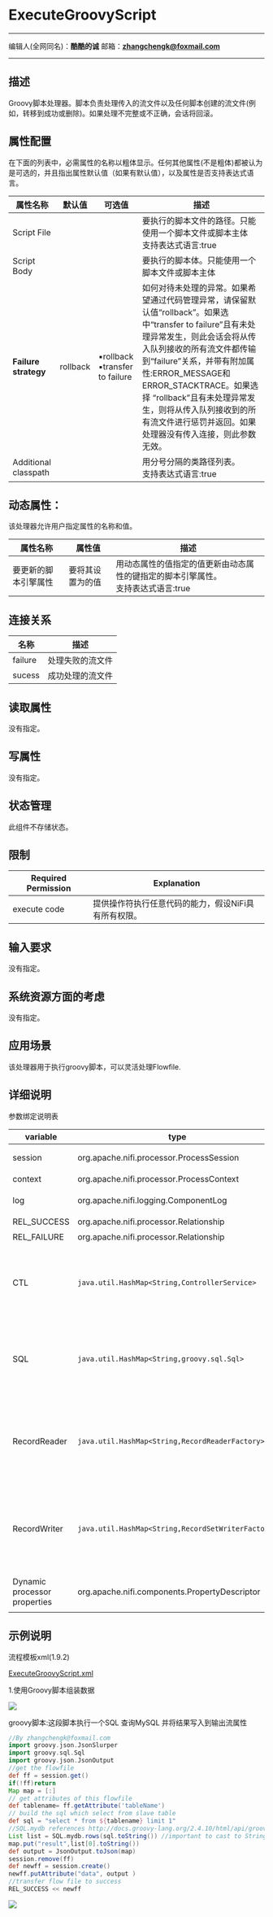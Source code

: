 # ExecuteGroovyScript
***
编辑人(全网同名)：__**酷酷的诚**__  邮箱：**zhangchengk@foxmail.com** 
***


## 描述

Groovy脚本处理器。脚本负责处理传入的流文件以及任何脚本创建的流文件(例如，转移到成功或删除)。如果处理不完整或不正确，会话将回滚。

## 属性配置

在下面的列表中，必需属性的名称以粗体显示。任何其他属性(不是粗体)都被认为是可选的，并且指出属性默认值（如果有默认值），以及属性是否支持表达式语言。

|属性名称|默认值|可选值|描述|
|----|----|----|----|
|Script File|||要执行的脚本文件的路径。只能使用一个脚本文件或脚本主体<br>支持表达式语言:true|
|Script Body|||要执行的脚本体。只能使用一个脚本文件或脚本主体|
|**Failure strategy**|rollback|▪rollback<br/> ▪transfer to failure|如何对待未处理的异常。如果希望通过代码管理异常，请保留默认值“rollback”。如果选中“transfer to failure”且有未处理异常发生，则此会话会将从传入队列接收的所有流文件都传输到“failure”关系，并带有附加属性:ERROR_MESSAGE和ERROR_STACKTRACE。如果选择 “rollback”且有未处理异常发生，则将从传入队列接收到的所有流文件进行惩罚并返回。如果处理器没有传入连接，则此参数无效。|
|Additional classpath|||用分号分隔的类路径列表。<br>支持表达式语言:true|

## 动态属性：

该处理器允许用户指定属性的名称和值。

|属性名称|属性值|描述|
|----|----|----|
|要更新的脚本引擎属性|要将其设置为的值|用动态属性的值指定的值更新由动态属性的键指定的脚本引擎属性。<br>支持表达式语言:true|

## 连接关系

|名称|描述|
|----|----|
|failure|处理失败的流文件|
|sucess|成功处理的流文件|

## 读取属性

没有指定。

## 写属性

没有指定。

## 状态管理

此组件不存储状态。

## 限制

|Required Permission|Explanation|
|----|----|
|execute code|提供操作符执行任意代码的能力，假设NiFi具有所有权限。|

## 输入要求

没有指定。

## 系统资源方面的考虑

没有指定。

## 应用场景

该处理器用于执行groovy脚本，可以灵活处理Flowfile.

## 详细说明

参数绑定说明表

| variable | type | description |
|--|--|--|
| session | org.apache.nifi.processor.ProcessSession | 用于获取，更改和传输输入文件的会话 |
| context | org.apache.nifi.processor.ProcessContext | 上下文（几乎没有用） |
| log | org.apache.nifi.logging.ComponentLog | 该处理器实例的日志记录器 |
| REL_SUCCESS | org.apache.nifi.processor.Relationship | 成功的路由关系 |
| REL_FAILURE | org.apache.nifi.processor.Relationship | 失败的路由关系 |
| CTL | `java.util.HashMap<String,ControllerService>` | 使用由处理器属性`CTL.*` 定义的控制器服务填充的Map映射。前缀`CTL.*`属性可以链接到控制器服务，并可以无需使用其他代码从脚本访问此服务。 |
| SQL | `java.util.HashMap<String,groovy.sql.Sql>` | Map填充了`Groovy.sql.Sql`对象，这些对象连接到使用处理器属性`SQL.*`定义的相应数据库。`SQL.*`属性只能链接到DBCPSercice。 |
| RecordReader | `java.util.HashMap<String,RecordReaderFactory>` | 使用由`RecordReader.*`处理器属性定义的控制器服务填充的Map映射。 `RecordReader.`属性将链接到RecordReaderFactory控制器服务实例。|
| RecordWriter | `java.util.HashMap<String,RecordSetWriterFactory>` | 使用由`RecordWriter.*`处理器属性定义的控制器服务填充的Map映射。`RecordWriter.`属性将链接到RecordSetWriterFactory控制器服务实例。|
| Dynamic processor properties | org.apache.nifi.components.PropertyDescriptor | 所有不是以CTL或SQL开头的处理器属性都绑定到脚本变量|                                                                      

## 示例说明

<p>流程模板xml(1.9.2)</p>
<a href="../template/ExecuteGroovyScript.xml" download="ExecuteGroovyScript.xml">ExecuteGroovyScript.xml</a>

1.使用Groovy脚本组装数据

![](./image/processors/ExecuteGroovyScript/config.png)

groovy脚本:这段脚本执行一个SQL 查询MySQL 并将结果写入到输出流属性 

```groovy
//By zhangchengk@foxmail.com
import groovy.json.JsonSlurper
import groovy.sql.Sql
import groovy.json.JsonOutput 
//get the flowfile  
def ff = session.get()
if(!ff)return
Map map = [:]
// get attributes of this flowfile
def tablename= ff.getAttribute('tableName')
// build the sql which select from slave table
def sql = "select * from ${tablename} limit 1"
//SQL.mydb references http://docs.groovy-lang.org/2.4.10/html/api/groovy/sql/Sql.html object
List list = SQL.mydb.rows(sql.toString()) //important to cast to String
map.put("result",list[0].toString())
def output = JsonOutput.toJson(map)
session.remove(ff)
def newff = session.create()
newff.putAttribute("data", output )
//transfer flow file to success
REL_SUCCESS << newff
```

![](./image/processors/ExecuteGroovyScript/result.png)

